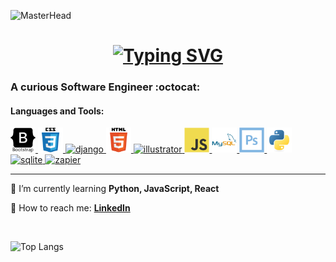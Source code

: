 ![MasterHead](https://media.licdn.com/dms/image/D4E16AQGdGymiPmOfCA/profile-displaybackgroundimage-shrink_350_1400/0/1672259002520?e=1681948800&v=beta&t=NphIbjqacIiV2ha7zMmjzUyD-fG8BjQF1W_I1NNupjA)

<!-- <h1 align="center">[![Typing SVG](https://readme-typing-svg.demolab.com?font=Fira+Code&size=25&pause=1000&color=14C3FF&width=435&lines=Hi%2C+I'm+Anna)](https://git.io/typing-svg)</h1> -->

<h1 align="center"><a href="https://git.io/typing-svg"><img src="https://readme-typing-svg.demolab.com?font=Fira+Code&size=30&pause=1000&color=14C3FF&center=true&width=435&lines=Hi%2C+I'm+Anna" alt="Typing SVG" /></a> </h1>

<!-- <h1 align="center"> <a href="https://git.io/typing-svg"><img src="https://readme-typing-svg.demolab.com?font=Source+Code+Pro&weight=600&size=34&pause=1000&color=3A499F&center=true&width=435&lines=Hi%2C+I'm+Anna+" alt="Typing SVG" /></a> </h1> -->

<h3 align="left" >  A curious Software Engineer :octocat:</h3>

<h4 align="left">Languages and Tools: </h4>

<p align="left"> <a href="https://getbootstrap.com" target="_blank" rel="noreferrer"> <img src="https://raw.githubusercontent.com/devicons/devicon/master/icons/bootstrap/bootstrap-plain-wordmark.svg" alt="bootstrap" width="40" height="40"/> </a> <a href="https://www.w3schools.com/css/" target="_blank" rel="noreferrer"> <img src="https://raw.githubusercontent.com/devicons/devicon/master/icons/css3/css3-original-wordmark.svg" alt="css3" width="40" height="40"/> </a> <a href="https://www.djangoproject.com/" target="_blank" rel="noreferrer"> <img src="https://cdn.worldvectorlogo.com/logos/django.svg" alt="django" width="40" height="40"/> </a> <a href="https://www.w3.org/html/" target="_blank" rel="noreferrer"> <img src="https://raw.githubusercontent.com/devicons/devicon/master/icons/html5/html5-original-wordmark.svg" alt="html5" width="40" height="40"/> </a> <a href="https://www.adobe.com/in/products/illustrator.html" target="_blank" rel="noreferrer"> <img src="https://www.vectorlogo.zone/logos/adobe_illustrator/adobe_illustrator-icon.svg" alt="illustrator" width="40" height="40"/> </a> <a href="https://developer.mozilla.org/en-US/docs/Web/JavaScript" target="_blank" rel="noreferrer"> <img src="https://raw.githubusercontent.com/devicons/devicon/master/icons/javascript/javascript-original.svg" alt="javascript" width="40" height="40"/> </a> <a href="https://www.mysql.com/" target="_blank" rel="noreferrer"> <img src="https://raw.githubusercontent.com/devicons/devicon/master/icons/mysql/mysql-original-wordmark.svg" alt="mysql" width="40" height="40"/> </a> <a href="https://www.photoshop.com/en" target="_blank" rel="noreferrer"> <img src="https://raw.githubusercontent.com/devicons/devicon/master/icons/photoshop/photoshop-line.svg" alt="photoshop" width="40" height="40"/> </a> <a href="https://www.python.org" target="_blank" rel="noreferrer"> <img src="https://raw.githubusercontent.com/devicons/devicon/master/icons/python/python-original.svg" alt="python" width="40" height="40"/> </a> <a href="https://www.sqlite.org/" target="_blank" rel="noreferrer"> <img src="https://www.vectorlogo.zone/logos/sqlite/sqlite-icon.svg" alt="sqlite" width="40" height="40"/> </a> <a href="https://zapier.com" target="_blank" rel="noreferrer"> <img src="https://www.vectorlogo.zone/logos/zapier/zapier-icon.svg" alt="zapier" width="40" height="40"/> </a> </p>

<hr>

📖 I’m currently learning **Python, JavaScript, React** 

📍 How to reach me: <a href="https://www.linkedin.com/in/filosoho/">**LinkedIn**</a>

<br>
<!-- <p align="left"><img align="center" src="https://github-readme-stats-eight-theta.vercel.app/api/top-langs?username=filosoho&show_icons=true&theme=jolly&locale=en&layout=compact" alt="filosoho"/></p> -->

![Top Langs](https://github-readme-stats.vercel.app/api/top-langs/?username=filosoho&layout=compact&title_color=C52977&icon_color=C52977&bg_color=270542&text_color=ffffff)

  







